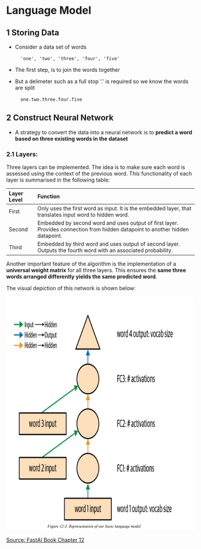 # Language Model

## 1 Storing Data
* Consider a data set of words

        'one', 'two', 'three', 'four', 'five'

* The first step, is to join the words together
* But a delimeter such as a full stop '.' is required so we know the words are split

        one.two.three.four.five


 ## 2 Construct Neural Network

 * A strategy to convert the data into a neural network is to **predict a word based on three existing words in the dataset** 
 
 ### 2.1 Layers:
 
Three layers can be implemented. The idea is to make sure each word is assessed using the context of the previous word. This functionality of each layer is summarised in the following table: 

<!--- Table Explaining Concepts--->
| Layer Level | Function|
|:---| :---|
| First  | Only uses the first word as input. It is the embedded layer, that translates input word to hidden word.|
| Second | Embedded by second word and uses output of first layer. Provides connection from hidden datapoint to another hidden datapoint.  |
| Third | Embedded by third word and uses output of second layer. Outputs the fourth word with an associated probability.  |

Another important feature of the algorithm is the implementation of a **universal weight matrix** for all three layers. This ensures the **same three words arranged differently yields the same predicted word**. 

The visual depiction of this network is shown below: 

<!----------- IMAGE ------------>
![landmodel](https://raw.githubusercontent.com/s4536458/s4536458.github.io/master/images/lang_neural_model.jpg)

[Source: FastAI Book Chapter 12](https://nbviewer.org/github/fastai/fastbook/blob/master/12_nlp_dive.ipynb)





